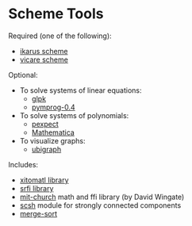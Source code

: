 # Scheme Tools

Required (one of the following):

* [ikarus scheme](http://ikarus-scheme.org/)
* [vicare scheme](http://marcomaggi.github.com/vicare.html)

Optional:

* To solve systems of linear equations:
    * [glpk](http://www.gnu.org/software/glpk/)
    * [pymprog-0.4](http://sourceforge.net/projects/pymprog/files/pymprog-0.4/)
* To solve systems of polynomials:
    * [pexpect](http://www.noah.org/wiki/pexpect)
    * [Mathematica](http://www.wolfram.com/mathematica/)
* To visualize graphs:
    * [ubigraph](http://ubietylab.net/ubigraph/)

Includes:

* [xitomatl library](https://code.launchpad.net/~derick-eddington/scheme-libraries/xitomatl)
* [srfi library](https://code.launchpad.net/~scheme-libraries-team/scheme-libraries/srfi)
* [mit-church](http://code.google.com/p/mit-church/) math and ffi library (by David Wingate)
* [scsh](http://www.scsh.net/) module for strongly connected components
* [merge-sort](http://en.literateprograms.org/Merge_sort_(Scheme))

